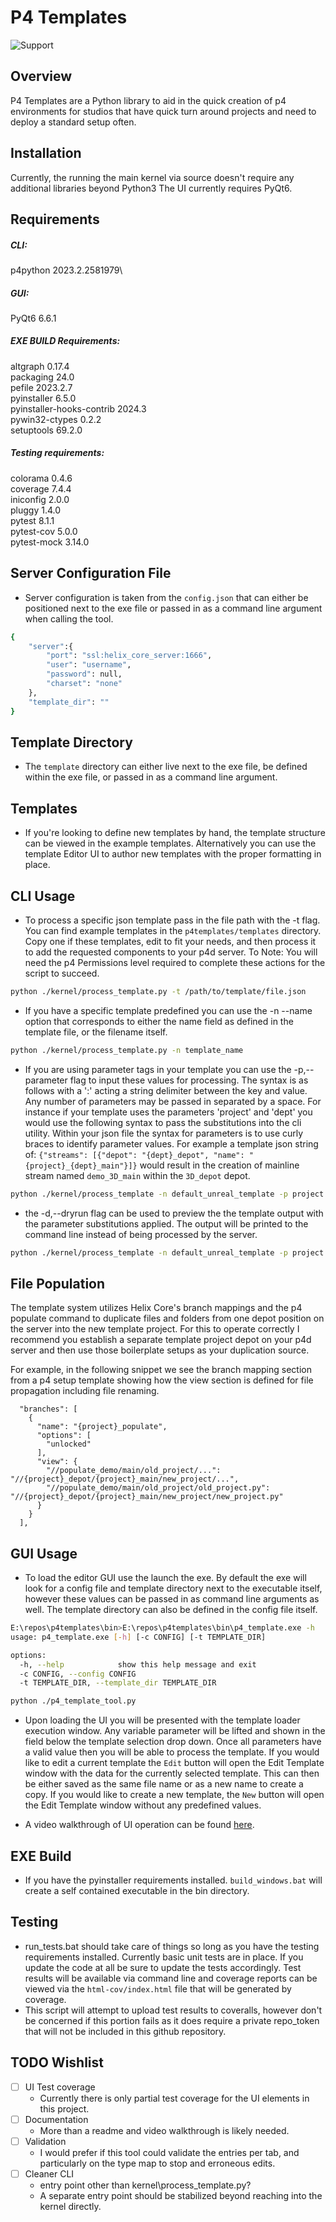 # P4 Templates
![Support](https://img.shields.io/badge/Support-Community-yellow.svg)

## Overview

P4 Templates are a Python library to aid in the quick creation of p4 environments for studios that have quick turn around projects and need to deploy a standard setup often.

## Installation

Currently, the running the main kernel via source doesn't require any additional libraries beyond Python3
The UI currently requires PyQt6.

## Requirements
##### CLI:
p4python                  2023.2.2581979\
##### GUI:
PyQt6                     6.6.1
##### EXE BUILD Requirements:
altgraph                  0.17.4\
packaging                 24.0\
pefile                    2023.2.7\
pyinstaller               6.5.0\
pyinstaller-hooks-contrib 2024.3\
pywin32-ctypes            0.2.2\
setuptools                69.2.0
##### Testing requirements:
colorama                  0.4.6\
coverage                  7.4.4\
iniconfig                 2.0.0\
pluggy                    1.4.0\
pytest                    8.1.1\
pytest-cov                5.0.0\
pytest-mock               3.14.0


## Server Configuration File

* Server configuration is taken from the `config.json` that can either be positioned next to the exe file or passed in as a command line argument when calling the tool.
```bash
{
    "server":{
        "port": "ssl:helix_core_server:1666",
        "user": "username",
        "password": null,
        "charset": "none"
    },
    "template_dir": ""
}

```

## Template Directory
* The `template` directory can either live next to the exe file, be defined within the exe file, or passed in as a command line argument.

## Templates
* If you're looking to define new templates by hand, the template structure can be viewed in the example templates. Alternatively you can use the template Editor UI to author new templates with the proper formatting in place.

## CLI Usage

* To process a specific json template pass in the file path with the -t flag.
You can find example templates in the `p4templates/templates` directory. Copy one if these templates, edit to fit your needs, and then process it to add the requested components to your p4d server. To Note: You will need the p4 Permissions level required to complete these actions for the script to succeed.

```bash
python ./kernel/process_template.py -t /path/to/template/file.json
```

* If you have a specific template predefined you can use the -n --name option that corresponds to either the name field as defined in the template file, or the filename itself.

```bash
python ./kernel/process_template.py -n template_name
```

* If you are using parameter tags in your template you can use the -p,--parameter flag to input these values for processing.
The syntax is as follows with a ':' acting a string delimiter between the key and value.
Any number of parameters may be passed in separated by a space.
For instance if your template uses the parameters 'project' and 'dept' you would use the following syntax to pass the substitutions into the cli utility.
Within your json file the syntax for parameters is to use curly braces to identify parameter values.
For example a template json string of:
`{"streams": [{"depot": "{dept}_depot", "name": "{project}_{dept}_main"}]}` would result in the creation of mainline stream named `demo_3D_main` within the `3D_depot` depot.

```bash
python ./kernel/process_template -n default_unreal_template -p project:demo dept:3D
```

* the -d,--dryrun flag can be used to preview the the template output with the parameter substitutions applied. The output will be printed to the command line instead of being processed by the server.

```bash
python ./kernel/process_template -n default_unreal_template -p project:demo dept:3D -d
```

## File Population

The template system utilizes Helix Core's branch mappings and the p4 populate command to duplicate files and folders from one depot position on the server into the new template project. For this to operate correctly I recommend you establish a separate template project depot on your p4d server and then use those boilerplate setups as your duplication source.

For example, in the following snippet we see the branch mapping section from a p4 setup template showing how the view section is defined for file propagation including file renaming.

```
  "branches": [
    {
      "name": "{project}_populate",
      "options": [
        "unlocked"
      ],
      "view": {
        "//populate_demo/main/old_project/...": "//{project}_depot/{project}_main/new_project/...",
        "//populate_demo/main/old_project/old_project.py": "//{project}_depot/{project}_main/new_project/new_project.py"
      }
    }
  ],
```

## GUI Usage

* To load the editor GUI use the launch the exe. By default the exe will look for a config file and template directory next to the executable itself, however these values can be passed in as command line arguments as well. The template directory can also be defined in the config file itself.

```bash
E:\repos\p4templates\bin>E:\repos\p4templates\bin\p4_template.exe -h
usage: p4_template.exe [-h] [-c CONFIG] [-t TEMPLATE_DIR]

options:
  -h, --help            show this help message and exit
  -c CONFIG, --config CONFIG
  -t TEMPLATE_DIR, --template_dir TEMPLATE_DIR
```


```bash
python ./p4_template_tool.py
```
* Upon loading the UI you will be presented with the template loader execution window. Any variable parameter will be lifted and shown in the field below the template selection drop down. Once all parameters have a valid value then you will be able to process the template. If you would like to edit a current template the `Edit` button will open the Edit Template window with the data for the currently selected template. This can then be either saved as the same file name or as a new name to create a copy. If you would like to create a new template, the `New` button will open the Edit Template window without any predefined values.

* A video walkthrough of UI operation can be found [here](https://share.descript.com/view/qB7vWvmbhRO).

## EXE Build
* If you have the pyinstaller requirements installed. `build_windows.bat` will create a self contained executable in the bin directory.

## Testing

* run_tests.bat should take care of things so long as you have the testing requirements installed. Currently basic unit tests are in place. If you update the code at all be sure to update the tests accordingly. Test results will be available via command line and coverage reports can be viewed via the `html-cov/index.html` file that will be generated by coverage.
* This script will attempt to upload test results to coveralls, however don't be concerned if this portion fails as it does require a private repo_token that will not be included in this github repository.

## TODO Wishlist
- [ ] UI Test coverage
  - Currently there is only partial test coverage for the UI elements in this project.
- [ ] Documentation
  - More than a readme and video walkthrough is likely needed.
- [ ] Validation
  - I would prefer if this tool could validate the entries per tab, and particularly on the type map to stop and erroneous edits.
- [ ] Cleaner CLI
  - entry point other than kernel\process_template.py?
  - A separate entry point should be stabilized beyond reaching into the kernel directly.
